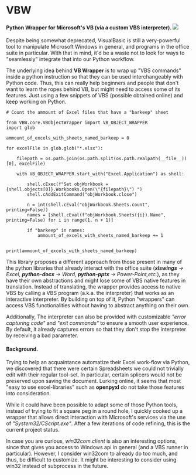 # VBW
#### Python Wrapper for Microsoft's VB (via a custom VBS interpreter). ![](logo.png)

Despite being somewhat deprecated, VisualBasic is still a very-powerful tool 
to manipulate Microsoft Windows in general, and programs in the office 
suite in particular. With that in mind, it'd be a waste not to 
look for ways to "seamlessly" integrate that into our Python workflow.

The underlying idea behind **VB Wrapper** is to wrap up "VBS commands" inside 
a python instruction so that they can be used interchangeably with Python 
code. Thus, this can really help beginners and people that don't want to 
learn the ropes behind VB, but might need to access some of its features. 
Just using a few snippets of VBS (possible obtained online) and keep working 
on Python.

    # Count the ammount of Excel files that have a "barkeep" sheet
  
    from VBW.core.VBObjectWrapper import VB_OBJECT_WRAPPER
    import glob

    ammount_of_excels_with_sheets_named_barkeep = 0

    for excelFile in glob.glob("*.xlsx"):

        filepath = os.path.join(os.path.split(os.path.realpath(__file__))[0], excelFile)

        with VB_OBJECT_WRAPPER.start_with("Excel.Application") as shell:

            shell.cExec(f"Set objWorkbook = {shell.objects[0]}.Workbooks.Open(\"{filepath}\") ")
            shell.cAddExitCommand("objWorkbook.close")
            
            n = int(shell.cEval("objWorkbook.Sheets.count", printing=False))
            names = [shell.cEval(f"objWorkbook.Sheets({i}).Name", printing=False) for i in range(1, n + 1)]

            if "barkeep" in names:
                ammount_of_excels_with_sheets_named_barkeep += 1


    print(ammount_of_excels_with_sheets_named_barkeep)

This library proposes a different approach from those present in many of the 
python libraries that already interact with the office suite (***xlswings** 
-> Excel, **python-docx** -> Word, **python-pptx** -> Power-Point,etc.*), as
they have their own abstractions and might lose some of VBS native features 
in translation. Instead of translating, the wrapper provides access to native 
VBS by calling a VBS program (a.k.a. the interpreter) that works as an 
interactive interpreter. By building on top of it, Python "wrappers" can 
access VBS functionalities without having to abstract anything on their own.

Additionally, The interpreter can also be provided with customizable 
*"error capturing code"* and *"exit commands"* to ensure a smooth user 
experience. By default, it already captures errors so that they don't
stop the interpreter by receiving a bad parameter.

#### Background.

Trying to help an acquaintance automatize their Excel work-flow via Python,
we discovered that there were certain Spreadsheets we could not trivially 
edit with their regular tool-set. In particular, certain splicers would not
be preserved upon saving the document. Lurking online, it seems 
that most "easy to use excel-libraries" such as **openpyxl** do not take 
those features into consideration.

While it could have been possible to adapt some of those Python tools, 
instead of trying to fit a square peg in a round hole, I quickly 
cooked up a wrapper that allows direct interaction with Microsoft's services 
via the use of *"System32/CScript.exe"*. After a few iterations of code 
refining, this is the current project status. 

In case you are curious, *win32com.client* is also an interesting options, 
since that gives you access to Windows api in general (and a VBS runner 
in particular). However, I consider win32com to already do too much, 
and thus, be difficult to customize. It might be interesting to
consider using win32 instead of subprocess in the future.
